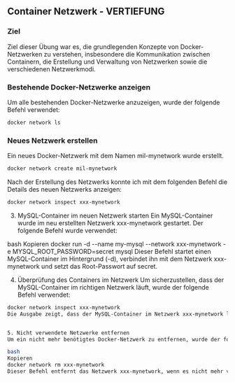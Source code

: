 ## Container Netzwerk - VERTIEFUNG

### Ziel

Ziel dieser Übung war es, die grundlegenden Konzepte von Docker-Netzwerken zu verstehen, insbesondere die Kommunikation zwischen Containern, die Erstellung und Verwaltung von Netzwerken sowie die verschiedenen Netzwerkmodi.

### Bestehende Docker-Netzwerke anzeigen

Um alle bestehenden Docker-Netzwerke anzuzeigen, wurde der folgende Befehl verwendet:

```bash
docker network ls
```

### Neues Netzwerk erstellen
Ein neues Docker-Netzwerk mit dem Namen mil-mynetwork wurde erstellt.

```bash
docker network create mil-mynetwork
```

Nach der Erstellung des Netzwerks konnte ich mit dem folgenden Befehl die Details des neuen Netzwerks anzeigen:

```bash
docker network inspect xxx-mynetwork
```



3. MySQL-Container im neuen Netzwerk starten
Ein MySQL-Container wurde im neu erstellten Netzwerk xxx-mynetwork gestartet. Der folgende Befehl wurde verwendet:

bash
Kopieren
docker run -d --name my-mysql --network xxx-mynetwork -e MYSQL_ROOT_PASSWORD=secret mysql
Dieser Befehl startet einen MySQL-Container im Hintergrund (-d), verbindet ihn mit dem Netzwerk xxx-mynetwork und setzt das Root-Passwort auf secret.

4. Überprüfung des Containers im Netzwerk
Um sicherzustellen, dass der MySQL-Container im richtigen Netzwerk läuft, wurde der folgende Befehl verwendet:
```bash
docker network inspect xxx-mynetwork
Die Ausgabe zeigt, dass der MySQL-Container im Netzwerk xxx-mynetwork läuft:


5. Nicht verwendete Netzwerke entfernen
Um ein nicht mehr benötigtes Docker-Netzwerk zu entfernen, wurde der folgende Befehl verwendet:

bash
Kopieren
docker network rm xxx-mynetwork
Dieser Befehl entfernt das Netzwerk xxx-mynetwork, wenn es nicht mehr verwendet wird. Vorher kann überprüft werden, ob das Netzwerk noch verwendet wird, indem man es mit dem Befehl docker network ls auflistet.

